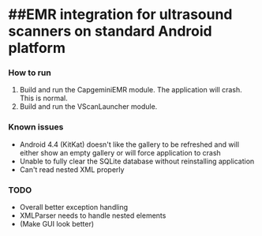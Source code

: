 ##EMR integration for ultrasound scanners on standard Android platform
==============================================================================

### How to run
1. Build and run the CapgeminiEMR module. The application will crash. This is normal.
2. Build and run the VScanLauncher module.

### Known issues
* Android 4.4 (KitKat) doesn't like the gallery to be refreshed and will either show an empty gallery or will force application to crash
* Unable to fully clear the SQLite database without reinstalling application
* Can't read nested XML properly

### TODO
* Overall better exception handling
* XMLParser needs to handle nested elements
* (Make GUI look better)
